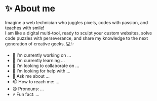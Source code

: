 # ✨ About me

Imagine a web technician who juggles pixels, codes with passion, and teaches with smile! <br>
I am like a digital multi-tool, ready to sculpt your custom websites, solve code puzzles with perseverance, and share my knowledge to the next generation of creative geeks. 💻✨


- 🔭 I’m currently working on ...
- 🌱 I’m currently learning ...
- 👯 I’m looking to collaborate on ...
- 🤔 I’m looking for help with ...
- 💬 Ask me about ...
- 📫 How to reach me: ...
- 😄 Pronouns: ...
- ⚡ Fun fact: ...


